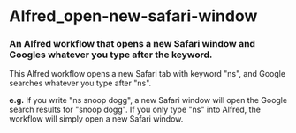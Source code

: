 # Alfred_open-new-safari-window
### An Alfred workflow that opens a new Safari window and Googles whatever you type after the keyword.

This Alfred workflow opens a new Safari tab with keyword "ns", and Google searches whatever you type after "ns".

**e.g.** If you write "ns snoop dogg", a new Safari window will open the Google search results for "snoop dogg".
If you only type "ns" into Alfred, the workflow will simply open a new Safari window.
